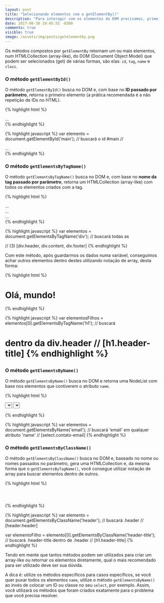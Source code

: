 ```yaml
---
layout: post
title: "Selecionando elementos com o getElementBy()"
description: "Para interagir com os elementos do DOM precisamos, primeiro, selecioná-los e os métodos getElementBy() do JavaScript irão nos ajudar nessa missão."
date: 2017-06-30 19:45:55 -0300
comments: true
visible: true
image: /assets/img/posts/getelementby.png
---
```


Os métodos compostos por `getElementBy` retornam um ou mais elementos, num HTMLCollection (array-like), do DOM (Document Object Model) que podem ser selecionados (get) de várias formas, são elas: `id`, `tag`, `name` e `class`.

### O método `getElementById()`
O método `getElementById()` busca no DOM e, com base no **ID passado por parâmetro**, retorna o primeiro elemento (a prática recomendada é a não repetição de IDs no HTML).

{% highlight html %}
<main id="main">
...
</main>
{% endhighlight %}

{% highlight javascript %}
var elemento = document.getElementById('main'); // buscará o id #main
// <main id="main">...</main>
{% endhighlight %}

### O método `getElementsByTagName()`
O método `getElementsByTagName()` busca no DOM e, com base no **nome da tag passado por parâmetro**, retorna um HTMLCollection (array-like) com todos os elementos criados com a tag. 

{% highlight html %}
<div class="header">
...
</div>

<div class="content">
...
</div>

<div class="footer">
...
</div>
{% endhighlight %}

{% highlight javascript %}
var elementos = document.getElementsByTagName('div'); // buscará todas as <div>
// (3) [div.header, div.content, div.footer]
{% endhighlight %}

Com este método, após guardarmos os dados numa variável, conseguimos achar outros elementos dentro destes utilizando notação de array, desta forma:

{% highlight html %}
<div class="header">
  <h1 class="header-title">Olá, mundo!</h1>
</div>
{% endhighlight %}

{% highlight javascript %}
var elementosFilhos = elementos[0].getElementsByTagName('h1'); // buscará <h1> dentro da div.header
// [h1.header-title]
{% endhighlight %}

### O método `getElementsByName()`
O método `getElementsByName()` busca no DOM e retorna uma NodeList com base nos elementos que contiverem o atributo `name`.

{% highlight html %}
<form class="contato">
  <select class="contato-nome" name="nome"></select>
  <select class="contato-email" name="email"></select>
</form>
{% endhighlight %}

{% highlight javascript %}
var elementos = document.getElementsByName('email'); // buscará 'email' em qualquer atributo 'name'
// [select.contato-email]
{% endhighlight %}

### O método `getElementsByClassName()`
O método `getElementsByClassName()` busca no DOM e, baseado no nome ou nomes passados no parâmetro, gera uma HTMLCollection e, da mesma forma que o `getElementsByTagName()`, você consegue utilizar notação de array para buscar elementos dentro de outros.

{% highlight html %}
<header class="header">
  <h1 class="header-title"></h1>
</header>
{% endhighlight %}

{% highlight javascript %}
var elemento = document.getElementsByClassName('header'); // buscará .header
// [header.header]

var elementoFilho = elemento[0].getElementsByClassName('header-title'); // buscará .header-title dentro de .header
// [h1.header-title]
{% endhighlight %}

Tendo em mente que tantos métodos podem ser utilizados para criar um array-like ou retornar os elementos diretamente, qual o mais recomendado para ser utilizado deve ser sua dúvida.

A dica é: utilize os métodos especifícos para casos específicos, se você quer puxar todos os elementos `name`, utilize o método `getElementsByName()` ao invés de colocar um ID ou classe no seu `select`, por exemplo. Assim, você utilizará os métodos que foram criados exatamente para o problema que você precisa resolver.